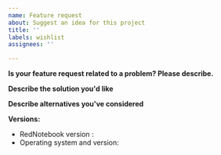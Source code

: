 ```yaml
---
name: Feature request
about: Suggest an idea for this project
title: ''
labels: wishlist
assignees: ''

---
```


**Is your feature request related to a problem? Please describe.**
<!--A clear and concise description of what the problem is. Ex. I'm always frustrated when [...]-->

**Describe the solution you'd like**
<!--A clear and concise description of what you want to happen.-->

**Describe alternatives you've considered**
<!--A clear and concise description of any alternative solutions or features you've considered.-->

**Versions:**
- RedNotebook version <!--make sure you try the latest version-->:
- Operating system and version:
